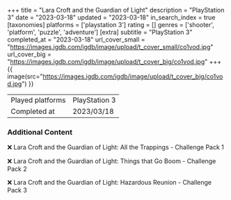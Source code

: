 +++
title = "Lara Croft and the Guardian of Light"
description = "PlayStation 3"
date = "2023-03-18"
updated = "2023-03-18"
in_search_index = true
[taxonomies]
platforms = ['playstation 3']
rating = []
genres = ['shooter', 'platform', 'puzzle', 'adventure']
[extra]
subtitle = "PlayStation 3"
completed_at = "2023-03-18"
url_cover_small = "https://images.igdb.com/igdb/image/upload/t_cover_small/co1vod.jpg"
url_cover_big = "https://images.igdb.com/igdb/image/upload/t_cover_big/co1vod.jpg"
+++
{{ image(src="https://images.igdb.com/igdb/image/upload/t_cover_big/co1vod.jpg") }}

|              |            |
| ------------ | ---------- |
| Played platforms    | PlayStation 3 |
| Completed at | 2023/03/18 |



### Additional Content


❌ Lara Croft and the Guardian of Light: All the Trappings - Challenge Pack 1

❌ Lara Croft and the Guardian of Light: Things that Go Boom - Challenge Pack 2

❌ Lara Croft and the Guardian of Light: Hazardous Reunion - Challenge Pack 3
